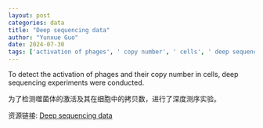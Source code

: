```yaml
---
layout: post
categories: data
title: "Deep sequencing data"
author: "Yunxue Guo"
date: 2024-07-30
tags: ['activation of phages', ' copy number', ' cells', ' deep sequencing experiments']
---
```


To detect the activation of phages and their copy number in cells, deep sequencing experiments were conducted.

为了检测噬菌体的激活及其在细胞中的拷贝数，进行了深度测序实验。

资源链接: [Deep sequencing data](https://doi.org/10.57760/sciencedb.09701)
